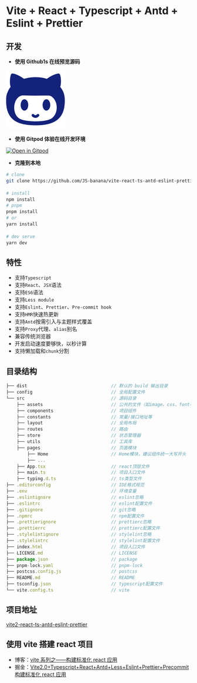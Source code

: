 # Vite + React + Typescript + Antd + Eslint + Prettier

## 开发

- **使用 Github1s 在线预览源码**

[![Preview in Github1s](https://raw.githubusercontent.com/conwnet/github1s/master/resources/images/logo.svg)](https://github1s.com/JS-banana/vite-react-ts-antd-eslint-prettier/)

- **使用 Gitpod 体验在线开发环境**

[![Open in Gitpod](https://gitpod.io/button/open-in-gitpod.svg)](https://gitpod.io/#https://github.com/JS-banana/vite-react-ts-antd-eslint-prettier/)

- **克隆到本地**

```sh
# clone
git clone https://github.com/JS-banana/vite-react-ts-antd-eslint-prettier.git

# install
npm install
# pnpm
pnpm install
# or
yarn install

# dev serve
yarn dev
```

## 特性

- 支持`Typescript`
- 支持`React`、`JSX`语法
- 支持`ES6`语法
- 支持`Less module`
- 支持`Eslint`、`Prettier`、`Pre-commit hook`
- 支持`HMR`快速热更新
- 支持`Antd`按需引入与主题样式覆盖
- 支持`Proxy`代理、`alias`别名
- 兼容传统浏览器
- 开发启动速度要够快，以秒计算
- 支持懒加载和`chunk`分割

## 目录结构

```js
├── dist                                // 默认的 build 输出目录
├── config                              // 全局配置文件
└── src                                 // 源码目录
    ├── assets                          // 公共的文件（如image、css、font等）
    ├── components                      // 项目组件
    ├── constants                       // 常量/接口地址等
    ├── layout                          // 全局布局
    ├── routes                          // 路由
    ├── store                           // 状态管理器
    ├── utils                           // 工具库
    ├── pages                           // 页面模块
        ├── Home                        // Home模块，建议组件统一大写开头
        ├── ...
    ├── App.tsx                         // react顶层文件
    ├── main.ts                         // 项目入口文件
    ├── typing.d.ts                     // ts类型文件
├── .editorconfig                       // IDE格式规范
├── .env                                // 环境变量
├── .eslintignore                       // eslint忽略
├── .eslintrc                           // eslint配置文件
├── .gitignore                          // git忽略
├── .npmrc                              // npm配置文件
├── .prettierignore                     // prettierc忽略
├── .prettierrc                         // prettierc配置文件
├── .stylelintignore                    // stylelint忽略
├── .stylelintrc                        // stylelint配置文件
├── index.html                          // 项目入口文件
├── LICENSE.md                          // LICENSE
├── package.json                        // package
├── pnpm-lock.yaml                      // pnpm-lock
├── postcss.config.js                   // postcss
├── README.md                           // README
├── tsconfig.json                       // typescript配置文件
└── vite.config.ts                      // vite
```

## 项目地址

[vite2-react-ts-antd-eslint-prettier](https://github.com/JS-banana/vite2-react-ts-antd-eslint-prettier)

## 使用 vite 搭建 react 项目

- 博客：[vite 系列之——构建标准化 react 应用](https://ssscode.com/pages/428be4)
- 掘金：[Vite2.0+Typescript+React+Antd+Less+Eslint+Prettier+Precommit 构建标准化 react 应用](https://juejin.cn/post/6986169708722520072)
